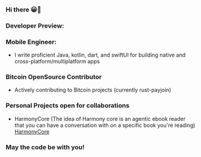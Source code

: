 ### Hi there 😀👋

### Developer Preview: 
### Mobile Engineer:
- I write proficient Java, kotlin, dart, and swiftUI for building native and cross-platform/multiplatform apps

### Bitcoin OpenSource Contributor
- Actively contributing to Bitcoin projects (currently rust-payjoin)

  
### Personal Projects open for collaborations
- HarmonyCore (The idea of Harmony core is an agentic ebook reader that you can have a conversation with on a 
  specific book you're reading) [HarmonyCore]

### May the code be with you!





[HarmonyCore]: https://github.com/Johnosezele/HarmonyCore
